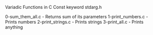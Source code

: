 Variadic Functions in C
Const keyword
stdarg.h

0-sum_them_all.c - Returns sum of its parameters
1-print_numbers.c - Prints numbers
2-print_strings.c - Prints strings
3-print_all.c - Prints anything
